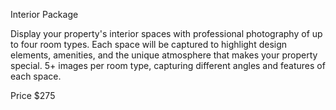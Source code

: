 Interior Package

Display your property's interior spaces with professional photography of up to four room types. Each space will be captured to highlight design elements, amenities, and the unique atmosphere that makes your property special. 5+ images per room type, capturing different angles and features of each space.

Price $275